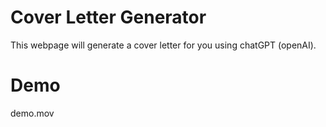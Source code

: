 # Cover Letter Generator
This webpage will generate a cover letter for you using chatGPT (openAI).

# Demo
demo.mov